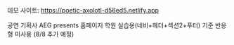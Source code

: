 데모 사이트: https://poetic-axolotl-d56ed5.netlify.app

공연 기획사 AEG presents 홈페이지
학원 실습용(네비+헤더+섹션2+푸터) 기준
반응형 미사용 (8/8 추가 예정)

